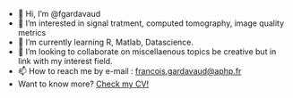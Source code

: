 - 👋 Hi, I’m @fgardavaud
- 👀 I’m interested in signal tratment, computed tomography, image quality metrics
- 🌱 I’m currently learning R, Matlab, Datascience.
- 💞️ I’m looking to collaborate on miscellaenous topics be creative but in link with my interest field.
- 📫 How to reach me by e-mail : francois.gardavaud@aphp.fr
- Want to know more? [Check my CV!](https://raw.githubusercontent.com/fgardavaud/fgardavaud.github.io/main/CV.pdf)

<!---
fgardavaud/fgardavaud is a ✨ special ✨ repository because its `README.md` (this file) appears on your GitHub profile.
You can click the Preview link to take a look at your changes.
--->

